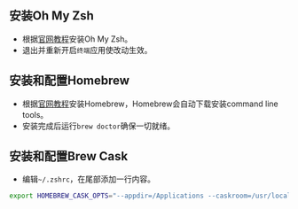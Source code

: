 ## 安装Oh My Zsh
* 根据[官网教程](https://github.com/robbyrussell/oh-my-zsh)安装Oh My Zsh。
* 退出并重新开启`终端`应用使改动生效。

## 安装和配置Homebrew
* 根据[官网教程](http://brew.sh/index_zh-cn.html)安装Homebrew，Homebrew会自动下载安装command line tools。
* 安装完成后运行`brew doctor`确保一切就绪。

## 安装和配置Brew Cask
* 编辑`~/.zshrc`，在尾部添加一行内容。
```sh
export HOMEBREW_CASK_OPTS="--appdir=/Applications --caskroom=/usr/local/Caskroom"
```
